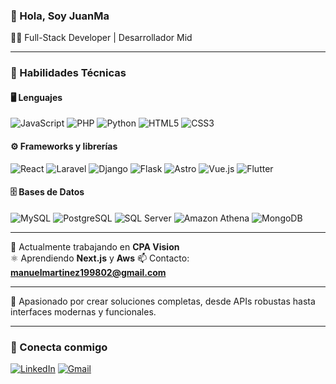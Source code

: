 ### 👋 Hola, Soy JuanMa  
👨‍💻 Full-Stack Developer | Desarrollador Mid  

---

### 🧠 Habilidades Técnicas

#### 🖥️ Lenguajes  
![JavaScript](https://img.shields.io/badge/JavaScript-F7DF1E?logo=javascript&logoColor=black) ![PHP](https://img.shields.io/badge/PHP-777BB4?logo=php&logoColor=white)  ![Python](https://img.shields.io/badge/Python-3776AB?logo=python&logoColor=white)  ![HTML5](https://img.shields.io/badge/HTML5-E34F26?logo=html5&logoColor=white)  ![CSS3](https://img.shields.io/badge/CSS3-1572B6?logo=css3&logoColor=white)  

#### ⚙️ Frameworks y librerías  
![React](https://img.shields.io/badge/React-61DAFB?logo=react&logoColor=black)  ![Laravel](https://img.shields.io/badge/Laravel-FF2D20?logo=laravel&logoColor=white)  ![Django](https://img.shields.io/badge/Django-092E20?logo=django&logoColor=white)  ![Flask](https://img.shields.io/badge/Flask-000000?logo=flask&logoColor=white) ![Astro](https://img.shields.io/badge/Astro-FF5D01?logo=astro&logoColor=white)  ![Vue.js](https://img.shields.io/badge/Vue.js-4FC08D?logo=vue.js&logoColor=white)  ![Flutter](https://img.shields.io/badge/Flutter-02569B?logo=flutter&logoColor=white)  

#### 🗄️ Bases de Datos  
![MySQL](https://img.shields.io/badge/MySQL-4479A1?logo=mysql&logoColor=white)  ![PostgreSQL](https://img.shields.io/badge/PostgreSQL-4169E1?logo=postgresql&logoColor=white)  ![SQL Server](https://img.shields.io/badge/SQL%20Server-CC2927?logo=microsoftsqlserver&logoColor=white)  ![Amazon Athena](https://img.shields.io/badge/Amazon%20Athena-FF9900?logo=amazonaws&logoColor=white)  ![MongoDB](https://img.shields.io/badge/MongoDB-47A248?logo=mongodb&logoColor=white)  

---

🚀 Actualmente trabajando en **CPA Vision**  
⚛️ Aprendiendo **Next.js** y **Aws**
📫 Contacto: **manuelmartinez199802@gmail.com**

---

💬 Apasionado por crear soluciones completas, desde APIs robustas hasta interfaces modernas y funcionales.

---

### 🤝 Conecta conmigo
[![LinkedIn](https://img.shields.io/badge/LinkedIn-0A66C2?logo=linkedin&logoColor=white)](https://www.linkedin.com/in/juanma-dev/)
[![Gmail](https://img.shields.io/badge/Gmail-D14836?logo=gmail&logoColor=white)](mailto:manuelmartinez199802@gmail.com)
